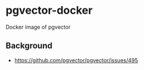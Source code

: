 
# pgvector-docker
Docker image of pgvector

## Background
* https://github.com/pgvector/pgvector/issues/495

